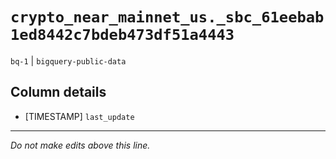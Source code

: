 # `crypto_near_mainnet_us._sbc_61eebab1ed8442c7bdeb473df51a4443`
`bq-1` | `bigquery-public-data`

## Column details
* [TIMESTAMP] `last_update`

-------------------------------------------------------------------------------
*Do not make edits above this line.*
